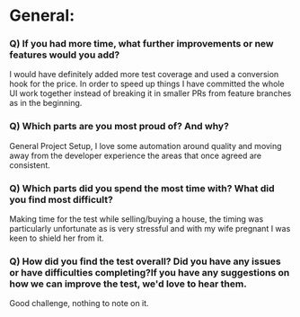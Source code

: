 
# General:

### Q) If you had more time, what further improvements or new features would you add?
I would have definitely added more test coverage and used a conversion hook for the price. In order to speed up things I have committed the whole UI work together instead of breaking it in smaller PRs from feature branches as in the beginning.

### Q) Which parts are you most proud of? And why?
General Project Setup, I love some automation around quality and moving away from the developer experience the areas that once agreed are consistent.

### Q) Which parts did you spend the most time with? What did you find most difficult?
Making time for the test while selling/buying a house, the timing was particularly unfortunate as is very stressful and with my wife pregnant I was keen to shield her from it.

### Q) How did you find the test overall? Did you have any issues or have difficulties completing?If you have any suggestions on how we can improve the test, we'd love to hear them.
Good challenge, nothing to note on it.
